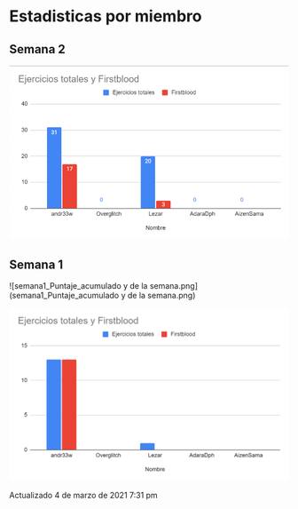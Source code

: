 # Estadisticas por miembro

## Semana 2

![semana2](semana2_Ejerciciostatales_y_firstblood.png)

## Semana 1

![semana1_Puntaje_acumulado y de la semana.png](semana1_Puntaje_acumulado y de la semana.png)

![semana1_Ejerciciostatales_y_firstblood.png](semana1_Ejerciciostatales_y_firstblood.png)

Actualizado 4 de marzo de 2021 7:31 pm
